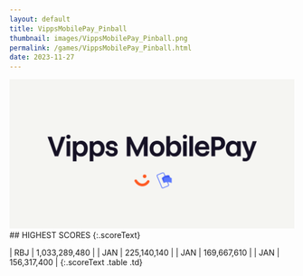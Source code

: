 ```yaml
---
layout: default
title: VippsMobilePay_Pinball
thumbnail: images/VippsMobilePay_Pinball.png
permalink: /games/VippsMobilePay_Pinball.html
date: 2023-11-27
---
```


<img src="../images/VippsMobilePay_Pinball.png" class="gameThumbnail img-fluid mx-auto align-middle">
## HIGHEST SCORES
{:.scoreText}

| RBJ | 1,033,289,480 | 
| JAN | 225,140,140 | 
| JAN | 169,667,610 | 
| JAN | 156,317,400 | 
{:.scoreText .table .td}
